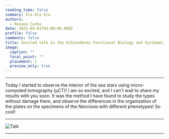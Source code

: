 ```yaml
---
reading_time: false
summary: bla bla bla
authors:
  - Rosana Cunha
date: 2021-04-01T03:00:00.000Z
profile: false
comments: false
title: Invited talk in the Echinoderms Functional Biology and Systematics course at the Universidade Estadual de Feira de Santana (UEFS) 
image:
  caption: ""
  focal_point: ""
  placement: 1
  preview_only: true
---
```


---

Today I started to observe the interior of the sea stars using micro-computed tomography (μCT)! I am so excited, and I can't wait to share my results with you soon. It was the method I have found to study the types without damage them, and observe the differences in the organization of the plates on the specimens of the _Narcissia_ with different phenotypes! So cool!  

---
![Talk](https://github.com/rosanafcunha/rosanafcunha/blob/master/content/post/featured/Talk%201.png "Talk 1")

---
